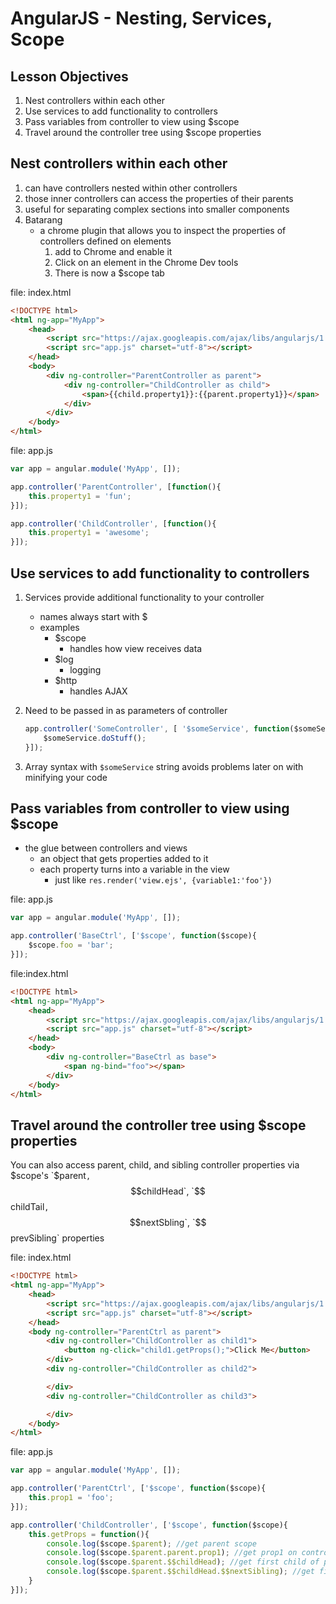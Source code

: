 # AngularJS - Nesting, Services, Scope

## Lesson Objectives

1. Nest controllers within each other
1. Use services to add functionality to controllers
1. Pass variables from controller to view using $scope
1. Travel around the controller tree using $scope properties

## Nest controllers within each other

1. can have controllers nested within other controllers
1. those inner controllers can access the properties of their parents
1. useful for separating complex sections into smaller components
1. Batarang
	- a chrome plugin that allows you to inspect the properties of controllers defined on elements
		1. add to Chrome and enable it
		1. Click on an element in the Chrome Dev tools
		1. There is now a $scope tab

file: index.html

```html
<!DOCTYPE html>
<html ng-app="MyApp">
	<head>
		<script src="https://ajax.googleapis.com/ajax/libs/angularjs/1.6.1/angular.min.js"></script>
		<script src="app.js" charset="utf-8"></script>
	</head>
	<body>
		<div ng-controller="ParentController as parent">
			<div ng-controller="ChildController as child">
				<span>{{child.property1}}:{{parent.property1}}</span>
			</div>
		</div>
	</body>
</html>
```

file: app.js

```javascript
var app = angular.module('MyApp', []);

app.controller('ParentController', [function(){
	this.property1 = 'fun';
}]);

app.controller('ChildController', [function(){
	this.property1 = 'awesome';
}]);
```

## Use services to add functionality to controllers

1. Services provide additional functionality to your controller
	- names always start with $
	- examples
		- $scope
			- handles how view receives data
		- $log
			- logging
		- $http
			- handles AJAX
1. Need to be passed in as parameters of controller

	```javascript
	app.controller('SomeController', [ '$someService', function($someService){
		$someService.doStuff();
	}]);
	```

1. Array syntax with `$someService` string avoids problems later on with minifying your code

## Pass variables from controller to view using $scope

- the glue between controllers and views
	- an object that gets properties added to it
	- each property turns into a variable in the view
		- just like `res.render('view.ejs', {variable1:'foo'})`

file: app.js

```javascript
var app = angular.module('MyApp', []);

app.controller('BaseCtrl', ['$scope', function($scope){
	$scope.foo = 'bar';
}]);
```

file:index.html

```html
<!DOCTYPE html>
<html ng-app="MyApp">
	<head>
		<script src="https://ajax.googleapis.com/ajax/libs/angularjs/1.6.1/angular.min.js"></script>
		<script src="app.js" charset="utf-8"></script>
	</head>
	<body>
		<div ng-controller="BaseCtrl as base">
			<span ng-bind="foo"></span>
		</div>
	</body>
</html>
```

## Travel around the controller tree using $scope properties

You can also access parent, child, and sibling controller properties via $scope's `$parent`, `$$childHead`, `$$childTail`, `$$nextSbling`, `$$prevSibling` properties

file: index.html

```html
<!DOCTYPE html>
<html ng-app="MyApp">
	<head>
		<script src="https://ajax.googleapis.com/ajax/libs/angularjs/1.6.1/angular.min.js"></script>
		<script src="app.js" charset="utf-8"></script>
	</head>
	<body ng-controller="ParentCtrl as parent">
		<div ng-controller="ChildController as child1">
			<button ng-click="child1.getProps();">Click Me</button>
		</div>
		<div ng-controller="ChildController as child2">

		</div>
		<div ng-controller="ChildController as child3">

		</div>
	</body>
</html>
```

file: app.js

```javascript
var app = angular.module('MyApp', []);

app.controller('ParentCtrl', ['$scope', function($scope){
	this.prop1 = 'foo';
}]);

app.controller('ChildController', ['$scope', function($scope){
	this.getProps = function(){
		console.log($scope.$parent); //get parent scope
		console.log($scope.$parent.parent.prop1); //get prop1 on controller instance
		console.log($scope.$parent.$$childHead); //get first child of parent
		console.log($scope.$parent.$$childHead.$$nextSibling); //get first sibling of first child of parent
	}
}]);
```
